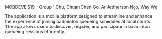 MOBDEVE S19 - Group 1
Chu, Chuan Chen
Go, Ar Jettherson
Ngo, Way We

The application is a mobile platform designed to streamline and enhance the experience of joining badminton queueing schedules at local courts. The app allows users to discover, register, and participate in badminton queueing sessions efficiently.
